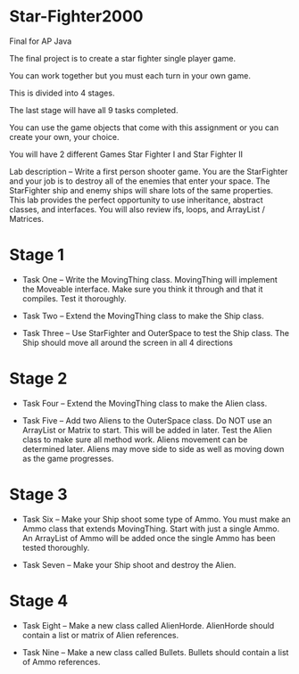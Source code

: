 # Star-Fighter2000
Final for AP Java

The final project is to create a star fighter single player game.

You can work together but you must each turn in your own game.

This is divided into 4 stages.

The last stage will have all 9 tasks completed.

You can use the game objects that come with this assignment or  you can create your own, your choice.

You will have 2 different Games Star Fighter I and Star Fighter II

Lab description – Write a first person shooter game. You are the StarFighter and your job is to destroy all of the enemies that enter your space. The StarFighter ship and enemy ships will share lots of the same properties. This lab provides the perfect opportunity to use inheritance, abstract classes, and interfaces. You will also review ifs, loops, and ArrayList / Matrices.

# Stage 1

* Task One – Write the MovingThing class. MovingThing will implement the Moveable interface. Make sure you think it through and that it compiles. Test it thoroughly.

* Task Two – Extend the MovingThing class to make the Ship class.

* Task Three – Use StarFighter and OuterSpace to test the Ship class. The Ship should move all around the screen in all 4 directions

# Stage 2

* Task Four – Extend the MovingThing class to make the Alien class.

* Task Five – Add two Aliens to the OuterSpace class. Do NOT use an ArrayList or Matrix to start. This will be added in later. Test the Alien class to make sure all method work. Aliens movement can be determined later. Aliens may move side to side as well as moving down as the game progresses.

# Stage 3

* Task Six – Make your Ship shoot some type of Ammo. You must make an Ammo class that extends MovingThing. Start with just a single Ammo. An ArrayList of Ammo will be added once the single Ammo has been tested thoroughly.

* Task Seven – Make your Ship shoot and destroy the Alien.

# Stage 4

* Task Eight – Make a new class called AlienHorde. AlienHorde should contain a list or matrix of Alien references.

* Task Nine – Make a new class called Bullets. Bullets should contain a list of Ammo references.
